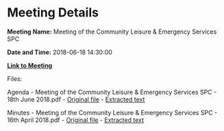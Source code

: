 # Meeting Details

**Meeting Name:** Meeting of the Community Leisure & Emergency Services SPC

**Date and Time:** 2018-06-18 14:30:00

**[Link to Meeting](https://www.limerick.ie/council/whats-on/meeting-community-leisure-emergency-services-spc-3)**

Files: 

Agenda - Meeting of the Community Leisure & Emergency Services SPC - 18th June 2018.pdf - [Original file](https://www.limerick.ie/sites/default/files/media/documents/2018-06/Agenda%2018th%20June%20V2.pdf) - [Extracted text](./Agenda%20-%C2%A0Meeting%20of%20the%20Community%20Leisure%20%26%20Emergency%20Services%20SPC%20-%2018th%20June%202018.md)

Minutes - Meeting of the Community Leisure & Emergency Services SPC - 16th April 2018.pdf - [Original file](https://www.limerick.ie/sites/default/files/media/documents/2018-06/Minutes%20of%20Meeting%2016th%20April.pdf) - [Extracted text](./Minutes%20-%C2%A0Meeting%20of%20the%20Community%20Leisure%20%26%20Emergency%20Services%20SPC%20-%2016th%20April%202018.md)

